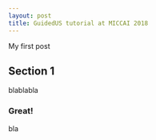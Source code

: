 ```yaml
---
layout: post
title: GuidedUS tutorial at MICCAI 2018 
---
```


My first post

## Section 1

blablabla

### Great!

bla
